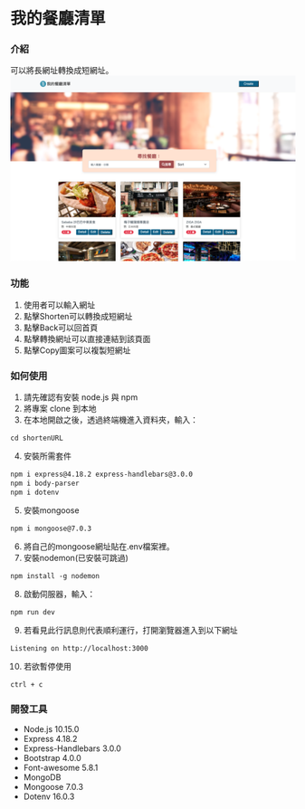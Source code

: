 # 我的餐廳清單
### 介紹
可以將長網址轉換成短網址。
![Restaurant](https://github.com/thpss91103/ResraurantList/blob/main/public/image/indexImg.png)
### 功能
1. 使用者可以輸入網址
2. 點擊Shorten可以轉換成短網址
3. 點擊Back可以回首頁
4. 點擊轉換網址可以直接連結到該頁面
5. 點擊Copy圖案可以複製短網址
### 如何使用
1. 請先確認有安裝 node.js 與 npm
2. 將專案 clone 到本地
3. 在本地開啟之後，透過終端機進入資料夾，輸入：
```
cd shortenURL
```
4. 安裝所需套件
```
npm i express@4.18.2 express-handlebars@3.0.0
npm i body-parser
npm i dotenv
```
5. 安裝mongoose
```
npm i mongoose@7.0.3
```
6. 將自己的mongoose網址貼在.env檔案裡。
7. 安裝nodemon(已安裝可跳過)
```
npm install -g nodemon
```
8. 啟動伺服器，輸入：
```
npm run dev
```
9. 若看見此行訊息則代表順利運行，打開瀏覽器進入到以下網址
```
Listening on http://localhost:3000
```
10. 若欲暫停使用
```
ctrl + c
```
### 開發工具
- Node.js 10.15.0
- Express 4.18.2
- Express-Handlebars 3.0.0
- Bootstrap 4.0.0
- Font-awesome 5.8.1
- MongoDB
- Mongoose 7.0.3
- Dotenv 16.0.3